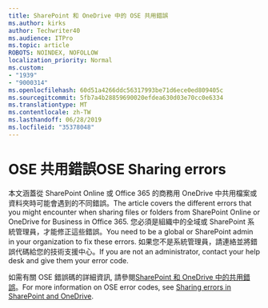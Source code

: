 ```yaml
---
title: SharePoint 和 OneDrive 中的 OSE 共用錯誤
ms.author: kirks
author: Techwriter40
ms.audience: ITPro
ms.topic: article
ROBOTS: NOINDEX, NOFOLLOW
localization_priority: Normal
ms.custom:
- "1939"
- "9000314"
ms.openlocfilehash: 60d51a4266ddc56317993be71d6ece0ed809405c
ms.sourcegitcommit: 5fb7a4b28859690020efdea630d03e70cc0e6334
ms.translationtype: MT
ms.contentlocale: zh-TW
ms.lasthandoff: 06/28/2019
ms.locfileid: "35378048"
---
```

# <a name="ose-sharing-errors"></a><span data-ttu-id="f7eca-102">OSE 共用錯誤</span><span class="sxs-lookup"><span data-stu-id="f7eca-102">OSE Sharing errors</span></span>

<span data-ttu-id="f7eca-103">本文涵蓋從 SharePoint Online 或 Office 365 的商務用 OneDrive 中共用檔案或資料夾時可能會遇到的不同錯誤。</span><span class="sxs-lookup"><span data-stu-id="f7eca-103">The article covers the different errors that you might encounter when sharing files or folders from SharePoint Online or OneDrive for Business in Office 365.</span></span> <span data-ttu-id="f7eca-104">您必須是組織中的全域或 SharePoint 系統管理員，才能修正這些錯誤。</span><span class="sxs-lookup"><span data-stu-id="f7eca-104">You need to be a global or SharePoint admin in your organization to fix these errors.</span></span> <span data-ttu-id="f7eca-105">如果您不是系統管理員，請連絡並將錯誤代碼給您的技術支援中心。</span><span class="sxs-lookup"><span data-stu-id="f7eca-105">If you are not an administrator, contact your help desk and give them your error code.</span></span>

<span data-ttu-id="f7eca-106">如需有關 OSE 錯誤碼的詳細資訊, 請參閱[SharePoint 和 OneDrive 中的共用錯誤](https://docs.microsoft.com/sharepoint/sharepoint-onedrive-error-message)。</span><span class="sxs-lookup"><span data-stu-id="f7eca-106">For more information on OSE error codes, see [Sharing errors in SharePoint and OneDrive](https://docs.microsoft.com/sharepoint/sharepoint-onedrive-error-message).</span></span>
